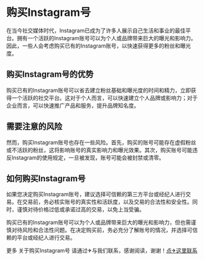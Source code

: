 # 购买Instagram号

在当今社交媒体时代，Instagram已成为了许多人展示自己生活和事业的最佳平台。拥有一个活跃的Instagram账号可以为个人或品牌带来巨大的曝光和影响力。因此，一些人会考虑购买已有的Instagram账号，以快速获得更多的粉丝和曝光度。

## 购买Instagram号的优势

购买已有的Instagram账号可以省去建立粉丝基础和曝光度的时间和精力，立即获得一个活跃的社交平台。这对于个人而言，可以快速建立个人品牌或影响力；对于企业而言，可以快速推广产品和服务，提升品牌知名度。

## 需要注意的风险

然而，购买Instagram账号也存在一些风险。首先，购买的账号可能存在虚假粉丝或不活跃的粉丝，这将影响账号的真实影响力和曝光效果。其次，购买账号可能违反Instagram的使用规定，一旦被发现，账号可能会被封禁或清零。

## 如何购买Instagram号

如果您决定购买Instagram账号，建议选择可信赖的第三方平台或经纪人进行交易。在交易前，务必核实账号的真实性和活跃度，以及交易的合法性和安全性。同时，谨慎对待价格过低或承诺过高的交易，以免上当受骗。

购买已有的Instagram账号可以为个人或品牌带来巨大的曝光和影响力，但也需谨慎对待风险和合法性问题。在决定购买前，务必充分了解账号的情况，并选择可信赖的平台或经纪人进行交易。

更多 关于购买Instagram号 请通过✈与我们联系，感谢阅读，谢谢！[点✈这里联系](https://w.k02.cc)